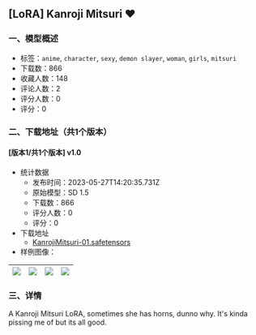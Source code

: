 ## [LoRA] Kanroji Mitsuri ❤️
### 一、模型概述

- 标签：`anime`, `character`, `sexy`, `demon slayer`, `woman`, `girls`, `mitsuri`
- 下载数：866
- 收藏人数：148
- 评论人数：2
- 评分人数：0
- 评分：0

### 二、下载地址（共1个版本）

#### [版本1/共1个版本] v1.0

- 统计数据
  - 发布时间：2023-05-27T14:20:35.731Z
  - 原始模型：SD 1.5
  - 下载数：866
  - 评分人数：0
  - 评分：0
- 下载地址
  - [KanrojiMitsuri-01.safetensors](https://civitai.com/api/download/models/82786)
- 样例图像：

| <img src="https://image.civitai.com/xG1nkqKTMzGDvpLrqFT7WA/19ef6d9d-d7b5-4751-92fc-2e44f9eef631/width=450/932324.jpeg" /> | <img src="https://image.civitai.com/xG1nkqKTMzGDvpLrqFT7WA/ef7fcc4c-2575-45ea-9497-6c5a38a2022c/width=450/932325.jpeg" /> | <img src="https://image.civitai.com/xG1nkqKTMzGDvpLrqFT7WA/56d58c9e-80e4-4b75-a48c-3f79218cab42/width=450/932323.jpeg" /> | <img src="https://image.civitai.com/xG1nkqKTMzGDvpLrqFT7WA/f1f71ea8-a96c-4e96-948c-30ad7c01f265/width=450/932334.jpeg" /> |
| ---- | ---- | ---- | ---- |


### 三、详情
<p>A Kanroji Mitsuri LoRA, sometimes she has horns, dunno why. It's kinda pissing me of but its all good.</p>